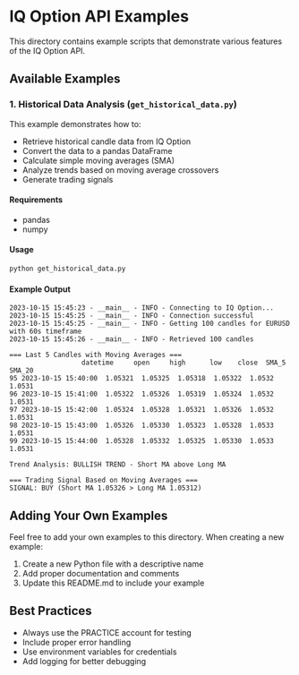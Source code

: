 # IQ Option API Examples

This directory contains example scripts that demonstrate various features of the IQ Option API.

## Available Examples

### 1. Historical Data Analysis (`get_historical_data.py`)

This example demonstrates how to:
- Retrieve historical candle data from IQ Option
- Convert the data to a pandas DataFrame
- Calculate simple moving averages (SMA)
- Analyze trends based on moving average crossovers
- Generate trading signals

#### Requirements
- pandas
- numpy

#### Usage
```bash
python get_historical_data.py
```

#### Example Output
```
2023-10-15 15:45:23 - __main__ - INFO - Connecting to IQ Option...
2023-10-15 15:45:25 - __main__ - INFO - Connection successful
2023-10-15 15:45:25 - __main__ - INFO - Getting 100 candles for EURUSD with 60s timeframe
2023-10-15 15:45:26 - __main__ - INFO - Retrieved 100 candles

=== Last 5 Candles with Moving Averages ===
                  datetime     open     high      low    close  SMA_5  SMA_20
95 2023-10-15 15:40:00  1.05321  1.05325  1.05318  1.05322  1.0532  1.0531
96 2023-10-15 15:41:00  1.05322  1.05326  1.05319  1.05324  1.0532  1.0531
97 2023-10-15 15:42:00  1.05324  1.05328  1.05321  1.05326  1.0532  1.0531
98 2023-10-15 15:43:00  1.05326  1.05330  1.05323  1.05328  1.0533  1.0531
99 2023-10-15 15:44:00  1.05328  1.05332  1.05325  1.05330  1.0533  1.0531

Trend Analysis: BULLISH TREND - Short MA above Long MA

=== Trading Signal Based on Moving Averages ===
SIGNAL: BUY (Short MA 1.05326 > Long MA 1.05312)
```

## Adding Your Own Examples

Feel free to add your own examples to this directory. When creating a new example:

1. Create a new Python file with a descriptive name
2. Add proper documentation and comments
3. Update this README.md to include your example

## Best Practices

- Always use the PRACTICE account for testing
- Include proper error handling
- Use environment variables for credentials
- Add logging for better debugging